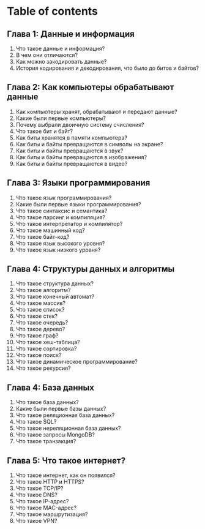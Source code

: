 # Table of contents

## Глава 1: Данные и информация
1. Что такое данные и информация?
2. В чем они отличаются?
3. Как можно закодировать данные?
4. История кодирования и декодирования, что было до битов и байтов?

## Глава 2: Как компьютеры обрабатывают данные
1. Как компьютеры хранят, обрабатывают и передают данные?
2. Какие были первые компьютеры?
3. Почему выбрали двоичную систему счисления?
4. Что такое бит и байт?
5. Как биты хранятся в памяти компьютера?
6. Как биты и байты превращаются в символы на экране?
7. Как биты и байты превращаются в звук?
8. Как биты и байты превращаются в изображения?
9. Как биты и байты превращаются в видео?

## Глава 3: Языки программирования
1. Что такое язык программирования?
2. Какие были первые языки программирования?
3. Что такое синтаксис и семантика?
4. Что такое парсинг и компиляция?
5. Что такое интерпретатор и компилятор?
6. Что такое машинный код?
7. Что такое байт-код?
8. Что такое язык высокого уровня?
9. Что такое язык низкого уровня?

## Глава 4: Структуры данных и алгоритмы
1. Что такое структура данных?
2. Что такое алгоритм?
3. Что такое конечный автомат?
4. Что такое массив?
5. Что такое список?
6. Что такое стек?
7. Что такое очередь?
8. Что такое дерево?
9. Что такое граф?
10. Что такое хеш-таблица?
11. Что такое сортировка?
12. Что такое поиск?
13. Что такое динамическое программирование?
14. Что такое рекурсия?


## Глава 4: База данных
1. Что такое база данных?
2. Какие были первые базы данных?
3. Что такое реляционная база данных?
4. Что такое SQL?
5. Что такое нереляционная база данных?
6. Что такое запросы MongoDB?
7. Что такое транзакция?

## Глава 5: Что такое интернет?
1. Что такое интернет, как он появился?
2. Что такое HTTP и HTTPS?
3. Что такое TCP/IP?
4. Что такое DNS?
5. Что такое IP-адрес?
6. Что такое MAC-адрес?
7.  Что такое маршрутизация?
8.  Что такое VPN?